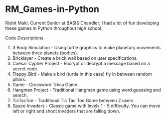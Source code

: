 # RM_Games-in-Python
Rishit Maiti; Current Senior at BASIS Chandler; I had a lot of fun developing these games in Python throughout high school. 

Code Descriptions
1. 3 Body Simulation - Using turtle graphics to make planetary movements between three planets (bodies).
2. Bricklayer - Create a brick wall based on user specifications.
3. Caesar Cypher Project - Encrypt or decrypt a message based on a secret code.
4. Flappy_Bird - Make a bird (turtle in this case) fly in between random pillars.
5. Game - Crossword Trivia Game
6. Hangman Project - Traditional Hangman game using word guessing and search.
7. TicTacToe - Traditional Tic Tac Toe Game between 2 users
8. Space Invaders - Classic game with levels 1 - 5 difficulty. You can move left or right and shoot invaders
                    that are falling down.

